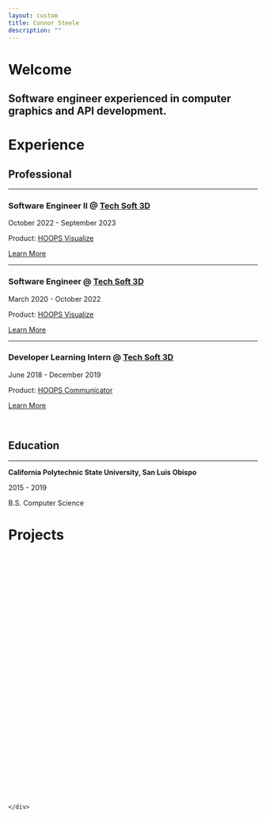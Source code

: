 ```yaml
---
layout: custom
title: Connor Steele
description: ""
---
```

<!-- Make the landing page a about me page -->

<div class="home">
    <div class="welcome" id="top">
        <h1>Welcome</h1>
        <h2>Software engineer experienced in computer graphics and API development.</h2> 
    </div>
    <div class="experince-home" id="experience">
        <h1>Experience</h1>
        <h2>Professional</h2>
        <hr>
        <!-- Want a part to the right with more info on what I did in the role (what tech I used etc) -->
        <div class="flex-container">
            <h3><strong>Software Engineer II @ <a href="https://www.techsoft3d.com/">Tech Soft 3D</a></strong></h3>
            <p>October 2022 - September 2023</p>
        </div>
        <div class="flex-container">
            <p>Product: <a href="https://www.techsoft3d.com/products/hoops/visualize">HOOPS Visualize</a></p>
            <p><a href="">Learn More</a></p>
        </div>
        <hr>
        <div class="flex-container">
            <h3><strong>Software Engineer @ <a href="https://www.techsoft3d.com/">Tech Soft 3D</a></strong></h3>
            <p>March 2020 - October 2022</p>
        </div>
        <div class="flex-container">
            <p>Product: <a href="https://www.techsoft3d.com/products/hoops/visualize">HOOPS Visualize</a></p>
            <p><a href="">Learn More</a></p>
        </div>
        <hr>
        <div class="flex-container">
            <h3><strong>Developer Learning Intern @ <a href="https://www.techsoft3d.com/">Tech Soft 3D</a></strong></h3>
            <p>June 2018 - December 2019</p>
        </div>
        <div class="flex-container">
            <p>Product: <a href="https://www.techsoft3d.com/products/hoops/communicator">HOOPS Communicator</a></p>
            <p><a href="">Learn More</a></p>
        </div>
        <br>
        <h2>Education</h2>
        <hr>
        <div>
            <div class="flex-container">
                <p><strong>California Polytechnic State University, San Luis Obispo</strong></p>
                <p>2015 - 2019</p>
            </div>
            <p>B.S. Computer Science</p>
        </div>
    </div>
    <div class="projects-home" id="projects">
        <h1>Projects</h1>
        <br>
        <br>
        <br>
        <br>
        <br>
        <br>
        <br>
        <br>
        <br>
        <br>
        <br>
        <br>
        <br>
        <br>
        <br>
        <br>
        <br>
        <br>
        <br>
        <br>
        <br>
        <br>
        <br>
        <br>
        <br>
        <br>
        <br>
        <br>
        <br>
        
    </div>
</div>